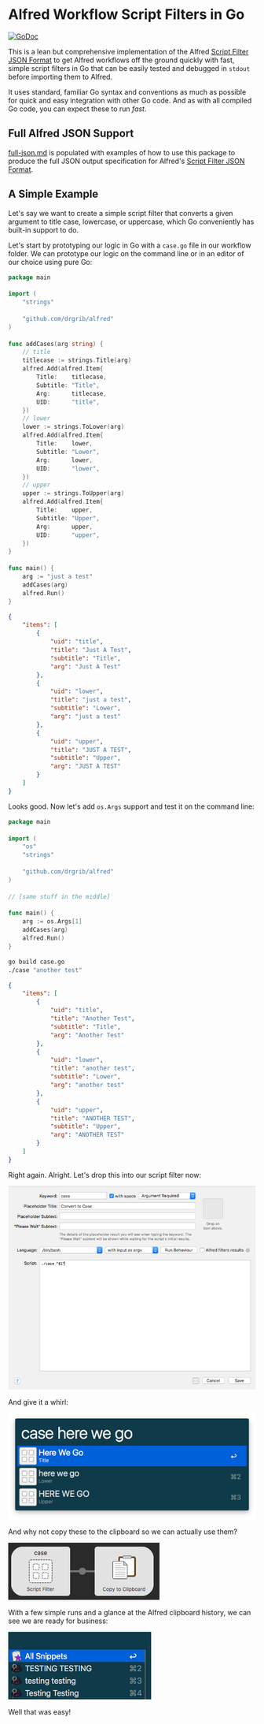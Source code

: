 # Alfred Workflow Script Filters in Go

[![GoDoc][godoc-icon]][godoc-link]

This is a lean but comprehensive implementation of the Alfred [Script Filter JSON Format](https://www.alfredapp.com/help/workflows/inputs/script-filter/json/) to get Alfred workflows off the ground quickly with fast, simple script filters in Go that can be easily tested and debugged in `stdout` before importing them to Alfred. 

It uses standard, familiar Go syntax and conventions as much as possible for quick and easy integration with other Go code. And as with all compiled Go code, you can expect these to run _fast_.

## Full Alfred JSON Support
[full-json.md](full-json.md) is populated with examples of how to use this package to produce the full JSON output specification for Alfred's [Script Filter JSON Format](https://www.alfredapp.com/help/workflows/inputs/script-filter/json/).

## A Simple Example
Let's say we want to create a simple script filter that converts a given argument to title case, lowercase, or uppercase, which Go conveniently has built-in support to do.

Let's start by prototyping our logic in Go with a `case.go` file in our workflow folder. We can prototype our logic on the command line or in an editor of our choice using pure Go:

``` go
package main

import (
	"strings"

	"github.com/drgrib/alfred"
)

func addCases(arg string) {
	// title
	titlecase := strings.Title(arg)
	alfred.Add(alfred.Item{
		Title:    titlecase,
		Subtitle: "Title",
		Arg:      titlecase,
		UID:      "title",
	})
	// lower
	lower := strings.ToLower(arg)
	alfred.Add(alfred.Item{
		Title:    lower,
		Subtitle: "Lower",
		Arg:      lower,
		UID:      "lower",
	})
	// upper
	upper := strings.ToUpper(arg)
	alfred.Add(alfred.Item{
		Title:    upper,
		Subtitle: "Upper",
		Arg:      upper,
		UID:      "upper",
	})
}

func main() {
	arg := "just a test"
	addCases(arg)
	alfred.Run()
}
```
``` json
{
    "items": [
        {
            "uid": "title",
            "title": "Just A Test",
            "subtitle": "Title",
            "arg": "Just A Test"
        },
        {
            "uid": "lower",
            "title": "just a test",
            "subtitle": "Lower",
            "arg": "just a test"
        },
        {
            "uid": "upper",
            "title": "JUST A TEST",
            "subtitle": "Upper",
            "arg": "JUST A TEST"
        }
    ]
}
```

Looks good. Now let's add `os.Args` support and test it on the command line:

``` go
package main

import (
	"os"
	"strings"

	"github.com/drgrib/alfred"
)

// [same stuff in the middle]

func main() {
	arg := os.Args[1]
	addCases(arg)
	alfred.Run()
}
```
``` bash
go build case.go
./case "another test"
```
``` json
{
    "items": [
        {
            "uid": "title",
            "title": "Another Test",
            "subtitle": "Title",
            "arg": "Another Test"
        },
        {
            "uid": "lower",
            "title": "another test",
            "subtitle": "Lower",
            "arg": "another test"
        },
        {
            "uid": "upper",
            "title": "ANOTHER TEST",
            "subtitle": "Upper",
            "arg": "ANOTHER TEST"
        }
    ]
}
```

Right again. Alright. Let's drop this into our script filter now:

<img src="./images/1-script-filter.png" alt="script-filter">

And give it a whirl:

<img src="./images/2-test.png" alt="test">

And why not copy these to the clipboard so we can actually use them?

<img src="./images/3-clipboard.png" alt="clipboard">

With a few simple runs and a glance at the Alfred clipboard history, we can see we are ready for business:

<img src="./images/4-history.png" alt="clipboard">

Well that was easy!

[godoc-icon]: https://godoc.org/github.com/drgrib/alfred?status.svg
[godoc-link]: https://godoc.org/github.com/drgrib/alfred